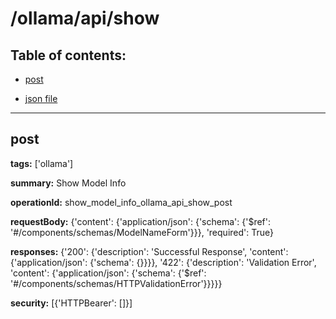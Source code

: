 # /ollama/api/show

## Table of contents:
- [post](#post)

- [json file](./_ollama_api_show.json)

---
<a name="post"></a>
## post

**tags:** ['ollama']

**summary:** Show Model Info

**operationId:** show_model_info_ollama_api_show_post

**requestBody:** {'content': {'application/json': {'schema': {'$ref': '#/components/schemas/ModelNameForm'}}}, 'required': True}

**responses:** {'200': {'description': 'Successful Response', 'content': {'application/json': {'schema': {}}}}, '422': {'description': 'Validation Error', 'content': {'application/json': {'schema': {'$ref': '#/components/schemas/HTTPValidationError'}}}}}

**security:** [{'HTTPBearer': []}]

